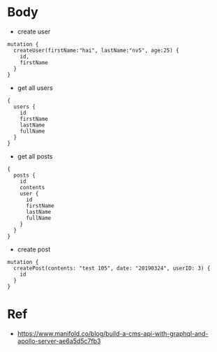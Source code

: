 # Body
* create user
```
mutation {
  createUser(firstName:"hai", lastName:"nv5", age:25) {
    id,
    firstName
  }
}
```
* get all users
```
{
  users {
    id
    firstName
    lastName
    fullName
  }
}
```
* get all posts
```
{
  posts {
    id
    contents
    user {
      id
      firstName
      lastName
      fullName
    }
  }
}
```
* create post
```
mutation {
  createPost(contents: "test 105", date: "20190324", userID: 3) {
    id
  }
}
```
# Ref
* https://www.manifold.co/blog/build-a-cms-api-with-graphql-and-apollo-server-ae6a5d5c7fb3